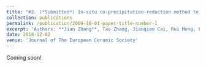 ```yaml
---
title: "#2. (*Submitted*) In-situ co-precipitation-reduction method to porous 3d rgo/fe3o4/fe sheets with enhanced s-band microwave absorption property"
collection: publications
permalink: /publication/2009-10-01-paper-title-number-1
excerpt: 'Authors: **Jian Zhang**, Tao Zhang, Jianqiao Cai, Rui Meng, Pengyu Zhou, Guangwu Wen, Hu Zhao, Long Xia, Bo Zhong'
date: 2018-12-02
venue: 'Journal of The European Ceramic Society'
---
```

Coming soon!
